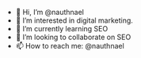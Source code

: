 - 👋 Hi, I’m @nauthnael
- 👀 I’m interested in digital marketing.
- 🌱 I’m currently learning SEO
- 💞️ I’m looking to collaborate on SEO
- 📫 How to reach me: @nauthnael

<!---
nauthnael/nauthnael is a ✨ special ✨ repository because its `README.md` (this file) appears on your GitHub profile.
You can click the Preview link to take a look at your changes.
--->
